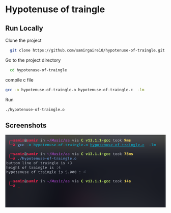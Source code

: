 
# Hypotenuse of traingle


## Run Locally

Clone the project

```bash
  git clone https://github.com/samirgaire10/hypotenuse-of-traingle.git
```

Go to the project directory

```bash
  cd hypotenuse-of-traingle
```

compile c file

```bash
gcc -o hypotenuse-of-traingle.o hypotenuse-of-traingle.c  -lm
```

Run 
```bash
./hypotenuse-of-traingle.o
```
## Screenshots

![This is an image](./hypotenuse-of-traingle.png)

